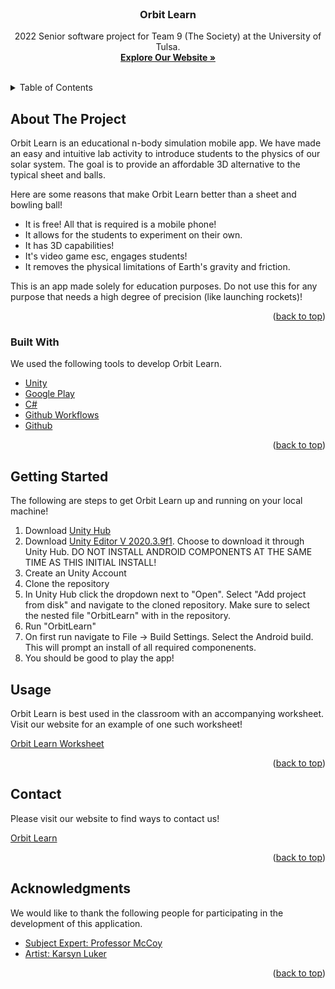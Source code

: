 <!-- PROJECT LOGO -->
<br />
<div align="center">
  <h3 align="center">Orbit Learn</h3>

  <p align="center">
    2022 Senior software project for Team 9 (The Society) at the University of Tulsa.
    <br />
    <a href="https://team-9-the-society.github.io/Educational-Solar-Sim/#/"><strong>Explore Our Website »</strong></a>
    <br />
    <br />
  </p>
</div>

<!-- TABLE OF CONTENTS -->
<details>
  <summary>Table of Contents</summary>
  <ol>
    <li>
      <a href="#about-the-project">About The Project</a>
      <ul>
        <li><a href="#built-with">Built With</a></li>
      </ul>
    </li>
    <li>
      <a href="#getting-started">Getting Started</a>
    </li>
    <li><a href="#usage">Usage</a></li>
    <li><a href="#contact">Contact</a></li>
    <li><a href="#acknowledgments">Acknowledgments</a></li>
  </ol>
</details>

<!-- ABOUT THE PROJECT -->

## About The Project

Orbit Learn is an educational n-body simulation mobile app. We have made an easy and intuitive lab activity to introduce students to the physics of our solar system. The goal is to provide an affordable 3D alternative to the typical sheet and balls.

Here are some reasons that make Orbit Learn better than a sheet and bowling ball!

- It is free! All that is required is a mobile phone!
- It allows for the students to experiment on their own.
- It has 3D capabilities!
- It's video game esc, engages students!
- It removes the physical limitations of Earth's gravity and friction.

This is an app made solely for education purposes. Do not use this for any purpose that needs a high degree of precision (like launching rockets)!

<p align="right">(<a href="#top">back to top</a>)</p>

### Built With

We used the following tools to develop Orbit Learn.

- [Unity](https://unity.com/)
- [Google Play](https://play.google.com/store?hl=en_US&gl=US)
- [C#](https://docs.microsoft.com/en-us/dotnet/csharp/)
- [Github Workflows](https://docs.github.com/en/actions/using-workflows)
- [Github](https://github.com/)

<p align="right">(<a href="#top">back to top</a>)</p>

<!-- GETTING STARTED -->

## Getting Started

The following are steps to get Orbit Learn up and running on your local machine!

1. Download [Unity Hub](https://unity3d.com/get-unity/download)
2. Download [Unity Editor V 2020.3.9f1](https://unity3d.com/unity/qa/lts-releases?version=2020.3&page=2). Choose to download it through Unity Hub. DO NOT INSTALL ANDROID COMPONENTS AT THE SAME TIME AS THIS INITIAL INSTALL!
3. Create an Unity Account
4. Clone the repository
5. In Unity Hub click the dropdown next to "Open". Select "Add project from disk" and navigate to the cloned repository. Make sure to select the nested file "OrbitLearn" with in the repository.
6. Run "OrbitLearn"
7. On first run navigate to File -> Build Settings. Select the Android build. This will prompt an install of all required componenents.
8. You should be good to play the app!

<!-- USAGE EXAMPLES -->

## Usage

Orbit Learn is best used in the classroom with an accompanying worksheet. Visit our website for an example of one such worksheet!

[Orbit Learn Worksheet](https://team-9-the-society.github.io/Educational-Solar-Sim/#/Educational-Solar-Sim/worksheet)

<p align="right">(<a href="#top">back to top</a>)</p>

<!-- CONTACT -->

## Contact

Please visit our website to find ways to contact us!

[Orbit Learn](https://team-9-the-society.github.io/Educational-Solar-Sim/#/Educational-Solar-Sim/)

<p align="right">(<a href="#top">back to top</a>)</p>

<!-- ACKNOWLEDGMENTS -->

## Acknowledgments

We would like to thank the following people for participating in the development of this application.

- [Subject Expert: Professor McCoy](https://faculty.utulsa.edu/faculty/jerry-mccoy/)
- [Artist: Karsyn Luker](https://instagram.com/medahlia_art?utm_medium=copy_link)

<p align="right">(<a href="#top">back to top</a>)</p>
